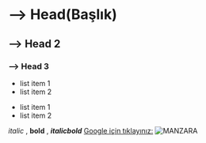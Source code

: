 # --> Head(Başlık)
## --> Head 2 
### --> Head 3

- list item 1
- list item 2

* list item 1
* list item 2

*italic* , **bold** , ***italicbold***
[Google için tıklayınız:](https://www.google.com.tr/)
![MANZARA](https://arbagdizayn.com/wp-content/uploads/2020/01/manzara-poster-gorselleri-769.jpg) 

